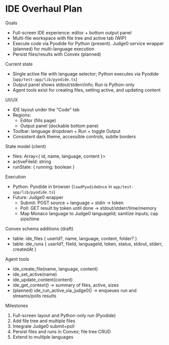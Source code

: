 # IDE Overhaul Plan

Goals
- Full-screen IDE experience: editor + bottom output panel
- Multi-file workspace with file tree and active tab (WIP)
- Execute code via Pyodide for Python (present). Judge0 service wrapper (planned) for multi-language execution
- Persist files/results with Convex (planned)

Current state
- Single active file with language selector; Python executes via Pyodide (`app/test-app/lib/pyodide.ts`)
- Output panel shows stdout/stderr/info; Run is Python-only
- Agent tools exist for creating files, setting active, and updating content

UI/UX
- IDE layout under the "Code" tab
- Regions:
  - Editor (fills page)
  - Output panel (dockable bottom pane)
- Toolbar: language dropdown + Run + toggle Output
- Consistent dark theme, accessible controls, subtle borders

State model (client)
- files: Array<{ id, name, language, content }>
- activeFileId: string
- runState: { running: boolean }

Execution
- Python: Pyodide in browser (`loadPyodideOnce` in `app/test-app/lib/pyodide.ts`)
- Future: Judge0 wrapper
  - Submit: POST source + language + stdin → token
  - Poll: GET result by token until done → stdout/stderr/time/memory
  - Map Monaco language to Judge0 languageId; sanitize inputs; cap size/time

Convex schema additions (draft)
- table: ide_files { userId?, name, language, content, folder? }
- table: ide_runs { userId?, fileId, languageId, token, status, stdout, stderr, createdAt }

Agent tools
- ide_create_file(name, language, content)
- ide_set_active(name)
- ide_update_content(content)
- ide_get_context() → summary of files, active, sizes
- (planned) ide_run_active_via_judge0() → enqueues run and streams/polls results

Milestones
1) Full-screen layout and Python-only run (Pyodide)
2) Add file tree and multiple files
3) Integrate Judge0 submit+poll
4) Persist files and runs in Convex; file tree CRUD
5) Extend to multiple languages
